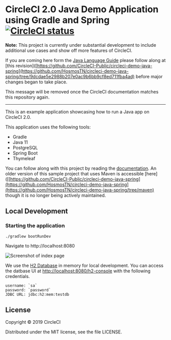 # CircleCI 2.0 Java Demo Application using Gradle and Spring [![CircleCI status](https://dl.circleci.com/status-badge/img/circleci/LTBsuqFwrXiWpGx8ncgZ46/Djx9KQv31iXN47UXne3dY/tree/main.svg?style=svg)](https://dl.circleci.com/status-badge/redirect/circleci/LTBsuqFwrXiWpGx8ncgZ46/Djx9KQv31iXN47UXne3dY/tree/main)

**Note:** This project is currently under substantial development to include additional use cases and show off more features of CircleCI.

If you are coming here form the [Java Language Guide](https://circleci.com/docs/2.0/language-java/#config-walkthrough) please follow along at [this revision]([https://github.com/CircleCI-Public/circleci-demo-java-spring](https://github.com/HosmosTN/circleci-demo-java-spring/tree/9dcdae5e2988b207e0ac9b6bb9cf8ed711fba4ad) before major changes began to take place.

This message will be removed once the CircleCI documentation matches this repository again.

---

This is an example application showcasing how to run a Java app on CircleCI 2.0.

This application uses the following tools:

* Gradle
* Java 11
* PostgreSQL
* Spring Boot
* Thymeleaf

You can follow along with this project by reading the [documentation](https://circleci.com/docs/2.0/language-java/).
An older version of this sample project that uses Maven is accessible [here]([[https://github.com/CircleCI-Public/circleci-demo-java-spring](https://github.com/HosmosTN/circleci-demo-java-spring](https://github.com/HosmosTN/circleci-demo-java-spring/tree/maven) though it is no longer being actively maintained.

## Local Development

### Starting the application
```
./gradlew bootRunDev
```

Navigate to http://localhost:8080

![Screenshot of index page](assets/index.png?raw=true "Screenshot of index page")

We use the [H2 Database](https://www.h2database.com/html/main.html) in memory for
local development. You can access the datbase UI at [http://localhost:8080/h2-console](http://localhost:8080/h2-console)
with the following credentials.

```
username: `sa`
password: `password`
JDBC URL: jdbc:h2:mem:testdb
```

## License

Copyright © 2019 CircleCI

Distributed under the MIT license, see the file LICENSE.
